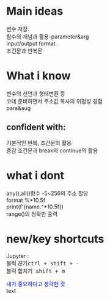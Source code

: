 Main ideas  
======
변수 저장.  
함수의 개념과 활용-parameter&arg  
input/output format  
조건문과 반복문

What i know  
======

변수의 선언과 형태변환 등  
코테 준비하면서 주소값 복사의 위험성 경험  
para&aug  

confident with:
-----------
기본적인 반복, 조건문의 활용  
증감 조건문과 break와 continue의 활용  

what i dont  
=============
any(),all()함수
-5~256의 주소 할당  
format
%*10.5f  
print(f'{name.^*10.5f})  
range()의 정확한 출력  

new/key shortcuts  
============
Jupyter :  
 블럭 끊기<kbd>ctrl + shift + -  </kbd>  
 블럭 합치기<kbd> shift + m </kbd>  
 
 <span style="color:blue">내가 중요하다고 생각한 것 </span>  
 <span style=“color:red;”> text </span>

